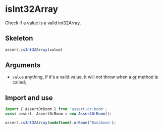 # isInt32Array

Check if a value is a valid int32Array.

## Skeleton

```ts
assert.isInt32Array(value)
```

## Arguments

- `value` anything, if it's a valid value, it will not throw when a [or](../or.md) method is called;

## Import and use

```ts
import { AssertOrBoom } from 'assert-or-boom';
const assert: AssertOrBoom = new AssertOrBoom();

assert.isInt32Array(undefined).orBoom('Badaboom');
```
